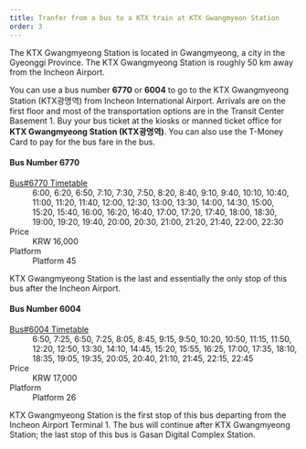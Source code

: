 ```yaml
---
title: Tranfer from a bus to a KTX train at KTX Gwangmyeon Station 
order: 3
---
```


The KTX Gwangmyeong Station is located in Gwangmyeong, a city in the Gyeonggi Province. The KTX Gwangmyeong Station is roughly 50 km away from the Incheon Airport.

You can use a bus number **6770** or **6004** to go to the KTX Gwangmyeong Station (KTX광명역) from Incheon International Airport. 
Arrivals are on the first floor and most of the transportation options are in the Transit Center Basement 1. Buy your bus ticket at the kiosks or manned ticket office for **KTX Gwangmyeong Station (KTX광명역)**.
You can also use the T-Money Card to pay for the bus fare in the bus.

#### Bus Number 6770

<dl>
<dt> <a href="https://www.letskorail.com/ebizcom/event/total/EbizcomEventTotallw_cus06101_detail.do?searchKeyword2=2439">Bus#6770 Timetable</a></dt>
<dd>6:00, 6:20, 6:50, 7:10, 7:30, 7:50, 8:20, 8:40, 9:10, 9:40, 10:10, 10:40, 11:00, 11:20, 11:40, 12:00, 12:30, 13:00, 13:30, 14:00, 14:30, 15:00, 15:20, 15:40, 16:00, 16:20, 16:40, 17:00, 17:20, 17:40, 18:00, 18:30, 19:00, 19:20, 19:40, 20:00, 20:30, 21:00, 21:20, 21:40, 22:00, 22:30</dd>
<dt> Price</dt>
<dd> KRW 16,000</dd>
<dt> Platform</dt>
<dd> Platform 45</dd>
</dl>
KTX Gwangmyeong Station is the last and essentially the only stop of this bus after the Incheon Airport.

#### Bus Number 6004
<dl>
<dt><a href="https://airportlimousine.co.kr/en/sub/sub01.php?cat_no=12">Bus#6004 Timetable</a></dt>
<dd> 6:50, 7:25, 
6:50,
7:25,
8:05,
8:45,
9:15,
9:50,
10:20,
10:50,
11:15,
11:50,
12:20,
12:50,
13:30,
14:10,
14:45,
15:20,
15:55,
16:25,
17:00,
17:35,
18:10,
18:35,
19:05,
19:35,
20:05,
20:40,
21:10,
21:45,
22:15,
22:45</dd>
<dt> Price</dt>
<dd> KRW 17,000</dd>
<dt> Platform</dt>
<dd> Platform 26</dd>
</dl>
KTX Gwangmyeong Station is the first stop of this bus departing from the Incheon Airport Terminal 1. The bus will continue after KTX Gwangmyeong Station; the last stop of this bus is Gasan Digital Complex Station.

